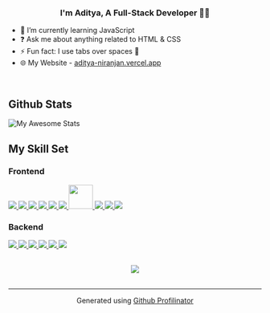 ### <div align="center">I'm Aditya, A Full-Stack Developer 👨‍💻</div>  

- 🌱 I’m currently learning JavaScript  
- ❓ Ask me about anything related to HTML & CSS  
- ⚡ Fun fact: I use tabs over spaces 🙂  
- 🌐 My Website - [aditya-niranjan.vercel.app](https://adityaniranjan01.vercel.app///)  

<br/>  

## Github Stats
![My Awesome Stats](https://awesome-github-stats.azurewebsites.net/user-stats/aditya-niranjan)

## My Skill Set  

### Frontend  
<p align="left"> 
    <a href="https://developer.mozilla.org/en-US/docs/Web/JavaScript" target="_blank"> <img src="https://img.icons8.com/color/48/000000/javascript.png"/> </a> 
    <a href="https://www.w3.org/html/" target="_blank"> <img src="https://img.icons8.com/color/48/000000/html-5.png"/> </a> 
    <a href="https://www.w3schools.com/css/" target="_blank"> <img src="https://img.icons8.com/color/48/000000/css3.png"/> </a> 
    <a href="https://getbootstrap.com" target="_blank"> <img src="https://img.icons8.com/color/48/000000/bootstrap.png"/> </a> 
    <a href="https://react.dev/" target="_blank"> <img src="https://img.icons8.com/color/48/000000/react-native.png"/> </a>
    <a href="https://greensock.com/gsap/" target="_blank"> <img src="https://img.icons8.com/external-tal-revivo-color-tal-revivo/48/external-gsap-a-javascript-library-for-creating-high-performance-animations-logo-color-tal-revivo.png"/> </a>
    <a href="https://swiperjs.com/" target="_blank"> <img src="https://swiperjs.com/images/swiper-logo.svg" width="48"/> </a>
    <a href="https://locomotivemtl.github.io/locomotive-scroll/" target="_blank"> <img src="https://tse2.mm.bing.net/th/id/OIP.hNg1wfdn1Z84duIB_NIfIgHaF0?pid=Api&P=0&h=180"/> </a>
    <a href="https://threejs.org/" target="_blank"> <img src="https://img.icons8.com/color/48/000000/threejs.png"/> </a>
    <a href="https://lenis.studiofreight.com/" target="_blank"> <img src="https://img.icons8.com/external-flat-juicy-fish/48/external-scroll-arrows-flat-flat-juicy-fish.png"/> </a>
</p>

### Backend  
<p align="left">
    <a href="https://nodejs.org" target="_blank"> <img src="https://img.icons8.com/color/48/000000/nodejs.png"/> </a> 
    <a href="https://expressjs.com/" target="_blank"> <img src="https://img.icons8.com/ios/50/000000/express-js.png"/> </a>
    <a href="https://www.python.org" target="_blank"> <img src="https://img.icons8.com/color/48/000000/python.png"/> </a> 
    <a href="https://www.mongodb.com/" target="_blank"> <img src="https://img.icons8.com/color/48/000000/mongodb.png"/> </a>
    <a href="https://www.mysql.com/" target="_blank"> <img src="https://img.icons8.com/fluent/50/000000/mysql-logo.png"/> </a>
    <a href="https://git-scm.com/" target="_blank"> <img src="https://img.icons8.com/color/48/000000/git.png"/> </a>
</p>

<br/>  

<div align="center">
<img src="https://komarev.com/ghpvc/?username=aditya-niranjan&&style=flat-square" align="center" />
</div>  

<br />

----
<div align="center">Generated using <a href="https://profilinator.rishav.dev/" target="_blank">Github Profilinator</a></div>

